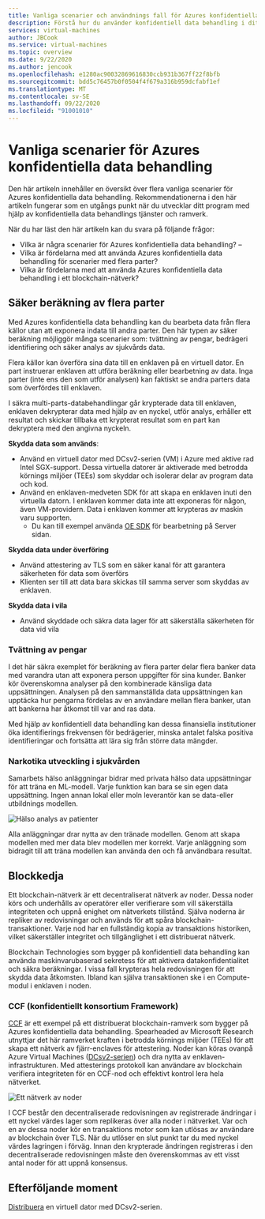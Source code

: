```yaml
---
title: Vanliga scenarier och användnings fall för Azures konfidentiella data behandling
description: Förstå hur du använder konfidentiell data behandling i ditt scenario.
services: virtual-machines
author: JBCook
ms.service: virtual-machines
ms.topic: overview
ms.date: 9/22/2020
ms.author: jencook
ms.openlocfilehash: e1280ac90032869616830ccb931b367ff22f8bfb
ms.sourcegitcommit: bdd5c76457b0f0504f4f679a316b959dcfabf1ef
ms.translationtype: MT
ms.contentlocale: sv-SE
ms.lasthandoff: 09/22/2020
ms.locfileid: "91001010"
---
```

# <a name="common-scenarios-for-azure-confidential-computing"></a>Vanliga scenarier för Azures konfidentiella data behandling

Den här artikeln innehåller en översikt över flera vanliga scenarier för Azures konfidentiella data behandling. Rekommendationerna i den här artikeln fungerar som en utgångs punkt när du utvecklar ditt program med hjälp av konfidentiella data behandlings tjänster och ramverk. 

När du har läst den här artikeln kan du svara på följande frågor:

- Vilka är några scenarier för Azures konfidentiella data behandling? –
- Vilka är fördelarna med att använda Azures konfidentiella data behandling för scenarier med flera parter?
- Vilka är fördelarna med att använda Azures konfidentiella data behandling i ett blockchain-nätverk?


## <a name="secure-multi-party-computation"></a>Säker beräkning av flera parter
Med Azures konfidentiella data behandling kan du bearbeta data från flera källor utan att exponera indata till andra parter. Den här typen av säker beräkning möjliggör många scenarier som: tvättning av pengar, bedrägeri identifiering och säker analys av sjukvårds data.

Flera källor kan överföra sina data till en enklaven på en virtuell dator. En part instruerar enklaven att utföra beräkning eller bearbetning av data. Inga parter (inte ens den som utför analysen) kan faktiskt se andra parters data som överfördes till enklaven. 

I säkra multi-parts-databehandlingar går krypterade data till enklaven, enklaven dekrypterar data med hjälp av en nyckel, utför analys, erhåller ett resultat och skickar tillbaka ett krypterat resultat som en part kan dekryptera med den angivna nyckeln. 

**Skydda data som används**: 
- Använd en virtuell dator med DCsv2-serien (VM) i Azure med aktive rad Intel SGX-support. Dessa virtuella datorer är aktiverade med betrodda körnings miljöer (TEEs) som skyddar och isolerar delar av program data och kod.
- Använd en enklaven-medveten SDK för att skapa en enklaven inuti den virtuella datorn. I enklaven kommer data inte att exponeras för någon, även VM-providern. Data i enklaven kommer att krypteras av maskin varu supporten.
    - Du kan till exempel använda [OE SDK](https://github.com/openenclave/openenclave) för bearbetning på Server sidan. 

**Skydda data under överföring** 
- Använd attestering av TLS som en säker kanal för att garantera säkerheten för data som överförs
- Klienten ser till att data bara skickas till samma server som skyddas av enklaven. 

**Skydda data i vila**
- Använd skyddade och säkra data lager för att säkerställa säkerheten för data vid vila 

### <a name="anti-money-laundering"></a>Tvättning av pengar
I det här säkra exemplet för beräkning av flera parter delar flera banker data med varandra utan att exponera person uppgifter för sina kunder. Banker kör överenskomna analyser på den kombinerade känsliga data uppsättningen. Analysen på den sammanställda data uppsättningen kan upptäcka hur pengarna fördelas av en användare mellan flera banker, utan att bankerna har åtkomst till var and ras data.

Med hjälp av konfidentiell data behandling kan dessa finansiella institutioner öka identifierings frekvensen för bedrägerier, minska antalet falska positiva identifieringar och fortsätta att lära sig från större data mängder. 

### <a name="drug-development-in-healthcare"></a>Narkotika utveckling i sjukvården
Samarbets hälso anläggningar bidrar med privata hälso data uppsättningar för att träna en ML-modell. Varje funktion kan bara se sin egen data uppsättning. Ingen annan lokal eller moln leverantör kan se data-eller utbildnings modellen. 

![Hälso analys av patienter](./media/use-cases-scenarios/patient-data.png)

Alla anläggningar drar nytta av den tränade modellen. Genom att skapa modellen med mer data blev modellen mer korrekt. Varje anläggning som bidragit till att träna modellen kan använda den och få användbara resultat. 

## <a name="blockchain"></a>Blockkedja

Ett blockchain-nätverk är ett decentraliserat nätverk av noder. Dessa noder körs och underhålls av operatörer eller verifierare som vill säkerställa integriteten och uppnå enighet om nätverkets tillstånd. Själva noderna är repliker av redovisningar och används för att spåra blockchain-transaktioner. Varje nod har en fullständig kopia av transaktions historiken, vilket säkerställer integritet och tillgänglighet i ett distribuerat nätverk.

Blockchain Technologies som bygger på konfidentiell data behandling kan använda maskinvarubaserad sekretess för att aktivera datakonfidentialitet och säkra beräkningar. I vissa fall krypteras hela redovisningen för att skydda data åtkomsten. Ibland kan själva transaktionen ske i en Compute-modul i enklaven i noden.

### <a name="confidential-consortium-framework-ccf"></a>CCF (konfidentiellt konsortium Framework)
[CCF](https://www.microsoft.com/research/project/confidential-consortium-framework/) är ett exempel på ett distribuerat blockchain-ramverk som bygger på Azures konfidentiella data behandling. Spearheaded av Microsoft Research utnyttjar det här ramverket kraften i betrodda körnings miljöer (TEEs) för att skapa ett nätverk av fjärr-enclaves för attestering. Noder kan köras ovanpå Azure Virtual Machines ([DCsv2-serien](confidential-computing-enclaves.md)) och dra nytta av enklaven-infrastrukturen. Med attesterings protokoll kan användare av blockchain verifiera integriteten för en CCF-nod och effektivt kontrol lera hela nätverket. 

![Ett nätverk av noder](./media/use-cases-scenarios/ccf.png)

I CCF består den decentraliserade redovisningen av registrerade ändringar i ett nyckel värdes lager som replikeras över alla noder i nätverket. Var och en av dessa noder kör en transaktions motor som kan utlösas av användare av blockchain över TLS. När du utlöser en slut punkt tar du med nyckel värdes lagringen i förväg. Innan den krypterade ändringen registreras i den decentraliserade redovisningen måste den överenskommas av ett visst antal noder för att uppnå konsensus. 

## <a name="next-steps"></a>Efterföljande moment
[Distribuera](quick-create-marketplace.md) en virtuell dator med DCsv2-serien.


